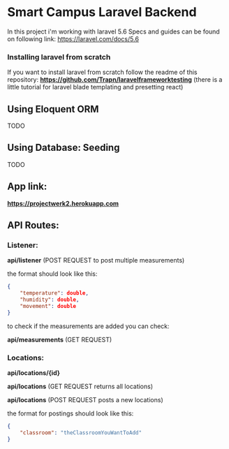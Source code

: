 # Smart Campus Laravel Backend
In this project i'm working with laravel 5.6
Specs and guides can be found on following link:
https://laravel.com/docs/5.6

### Installing laravel from scratch
If you want to install laravel from scratch follow the readme of this repository:
**https://github.com/Trapn/laravelframeworktesting** (there is a little tutorial for laravel blade templating and presetting react)

## Using Eloquent ORM
TODO

## Using Database: Seeding
TODO

## App link:

**https://projectwerk2.herokuapp.com**

## API Routes:

### Listener:

**api/listener** (POST REQUEST to post multiple measurements)

the format should look like this:

```json
{
	"temperature": double,
	"humidity": double,
	"movement": double
}
```

to check if the measurements are added you can check:

**api/measurements** (GET REQUEST)

### Locations:

**api/locations/{id}**

**api/locations** (GET REQUEST returns all locations)

**api/locations** (POST REQUEST posts a new locations)

the format for postings should look like this:

```json
{
	"classroom": "theClassroomYouWantToAdd"
}
```
